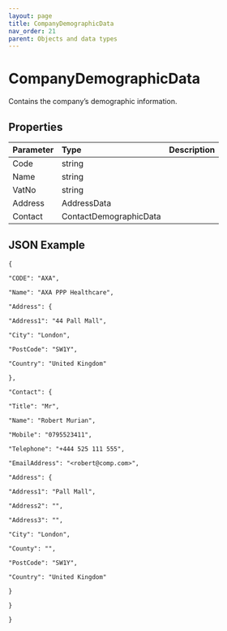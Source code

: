 ```yaml
---
layout: page
title: CompanyDemographicData
nav_order: 21
parent: Objects and data types
---
```


# CompanyDemographicData

Contains the company’s demographic information.

## Properties

| Parameter | Type   | Description                                                 |
|:----------|:-------|:------------------------------------------------------------|
| Code | string |     |
| Name | string |     |
| VatNo | string |     |
| Address | AddressData |     |
| Contact | ContactDemographicData |     |

## JSON Example

```
{

"CODE": "AXA",

"Name": "AXA PPP Healthcare",

"Address": {

"Address1": "44 Pall Mall",

"City": "London",

"PostCode": "SW1Y",

"Country": "United Kingdom"

},

"Contact": {

"Title": "Mr",

"Name": "Robert Murian",

"Mobile": "0795523411",

"Telephone": "+444 525 111 555",

"EmailAddress": "<robert@comp.com>",

"Address": {

"Address1": "Pall Mall",

"Address2": "",

"Address3": "",

"City": "London",

"County": "",

"PostCode": "SW1Y",

"Country": "United Kingdom"

}

}

}
```
